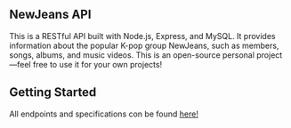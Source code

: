 ## NewJeans API
This is a RESTful API built with Node.js, Express, and MySQL. It provides information about the popular K-pop group NewJeans, such as members, songs, albums, and music videos. This is an open-source personal project—feel free to use it for your own projects!

## Getting Started
All endpoints and specifications con be found <a href="https://newjeans-api.up.railway.app/docs/" target="_blank">here!</a>
